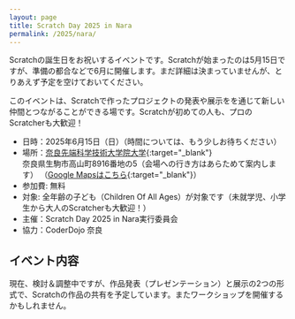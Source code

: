 ```yaml
---
layout: page
title: Scratch Day 2025 in Nara
permalink: /2025/nara/
---
```


Scratchの誕生日をお祝いするイベントです。Scratchが始まったのは5月15日ですが、準備の都合などで6月に開催します。まだ詳細は決まっていませんが、とりあえず予定を空けておいてください。

このイベントは、Scratchで作ったプロジェクトの発表や展示をを通じて新しい仲間とつながることができる場です。Scratchが初めての人も、プロのScratcherも大歓迎！

- 日時：2025年6月15日（日）（時間については、もう少しお待ちください）
- 場所：[奈良先端科学技術大学院大学](https://www.naist.jp/){:target="_blank"}  
奈良県生駒市高山町8916番地の5（会場への行き方はあらためて案内します） （[Google Mapsはこちら](https://maps.app.goo.gl/77kwNe3gukZDzzPMA){:target="_blank"}）
- 参加費: 無料
- 対象: 全年齢の子ども（Children Of All Ages）が対象です（未就学児、小学生から大人のScratcherも大歓迎！）
- 主催：Scratch Day 2025 in Nara実行委員会
- 協力：CoderDojo 奈良

## イベント内容
現在、検討＆調整中ですが、作品発表（プレゼンテーション）と展示の2つの形式で、Scratchの作品の共有を予定しています。またワークショップを開催するかもしれません。

